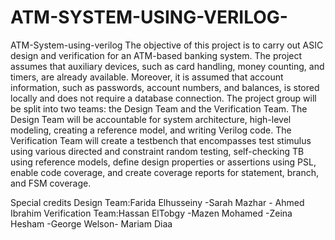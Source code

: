 # ATM-SYSTEM-USING-VERILOG-
ATM-System-using-verilog
The objective of this project is to carry out ASIC design and verification for an ATM-based banking system. The project assumes that auxiliary devices, such as card handling, money counting, and timers, are already available. Moreover, it is assumed that account information, such as passwords, account numbers, and balances, is stored locally and does not require a database connection. The project group will be split into two teams: the Design Team and the Verification Team. The Design Team will be accountable for system architecture, high-level modeling, creating a reference model, and writing Verilog code. The Verification Team will create a testbench that encompasses test stimulus using various directed and constraint random testing, self-checking TB using reference models, define design properties or assertions using PSL, enable code coverage, and create coverage reports for statement, branch, and FSM coverage.

Special credits
Design Team:Farida Elhusseiny -Sarah Mazhar - Ahmed Ibrahim Verification Team:Hassan ElTobgy -Mazen Mohamed -Zeina Hesham -George Welson- Mariam Diaa

